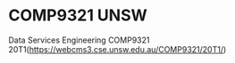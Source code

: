 # COMP9321 UNSW
Data Services Engineering COMP9321 20T1(https://webcms3.cse.unsw.edu.au/COMP9321/20T1/)
